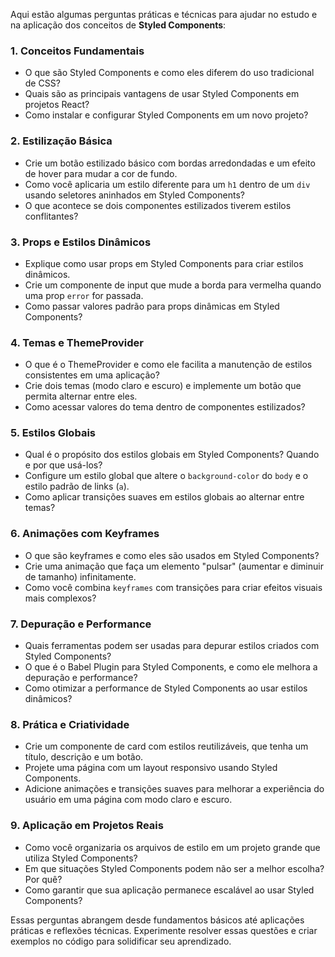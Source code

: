 Aqui estão algumas perguntas práticas e técnicas para ajudar no estudo e na aplicação dos conceitos de **Styled Components**:

### **1. Conceitos Fundamentais**

- O que são Styled Components e como eles diferem do uso tradicional de CSS?
- Quais são as principais vantagens de usar Styled Components em projetos React?
- Como instalar e configurar Styled Components em um novo projeto?

### **2. Estilização Básica**

- Crie um botão estilizado básico com bordas arredondadas e um efeito de hover para mudar a cor de fundo.
- Como você aplicaria um estilo diferente para um `h1` dentro de um `div` usando seletores aninhados em Styled Components?
- O que acontece se dois componentes estilizados tiverem estilos conflitantes?

### **3. Props e Estilos Dinâmicos**

- Explique como usar props em Styled Components para criar estilos dinâmicos.
- Crie um componente de input que mude a borda para vermelha quando uma prop `error` for passada.
- Como passar valores padrão para props dinâmicas em Styled Components?

### **4. Temas e ThemeProvider**

- O que é o ThemeProvider e como ele facilita a manutenção de estilos consistentes em uma aplicação?
- Crie dois temas (modo claro e escuro) e implemente um botão que permita alternar entre eles.
- Como acessar valores do tema dentro de componentes estilizados?

### **5. Estilos Globais**

- Qual é o propósito dos estilos globais em Styled Components? Quando e por que usá-los?
- Configure um estilo global que altere o `background-color` do `body` e o estilo padrão de links (`a`).
- Como aplicar transições suaves em estilos globais ao alternar entre temas?

### **6. Animações com Keyframes**

- O que são keyframes e como eles são usados em Styled Components?
- Crie uma animação que faça um elemento "pulsar" (aumentar e diminuir de tamanho) infinitamente.
- Como você combina `keyframes` com transições para criar efeitos visuais mais complexos?

### **7. Depuração e Performance**

- Quais ferramentas podem ser usadas para depurar estilos criados com Styled Components?
- O que é o Babel Plugin para Styled Components, e como ele melhora a depuração e performance?
- Como otimizar a performance de Styled Components ao usar estilos dinâmicos?

### **8. Prática e Criatividade**

- Crie um componente de card com estilos reutilizáveis, que tenha um título, descrição e um botão.
- Projete uma página com um layout responsivo usando Styled Components.
- Adicione animações e transições suaves para melhorar a experiência do usuário em uma página com modo claro e escuro.

### **9. Aplicação em Projetos Reais**

- Como você organizaria os arquivos de estilo em um projeto grande que utiliza Styled Components?
- Em que situações Styled Components podem não ser a melhor escolha? Por quê?
- Como garantir que sua aplicação permanece escalável ao usar Styled Components?

Essas perguntas abrangem desde fundamentos básicos até aplicações práticas e reflexões técnicas. Experimente resolver essas questões e criar exemplos no código para solidificar seu aprendizado.


